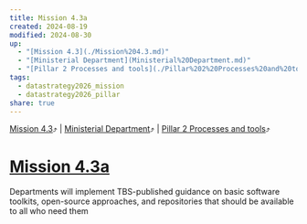 ```yaml
---
title: Mission 4.3a
created: 2024-08-19
modified: 2024-08-30
up:
  - "[Mission 4.3](./Mission%204.3.md)"
  - "[Ministerial Department](Ministerial%20Department.md)"
  - "[Pillar 2 Processes and tools](./Pillar%202%20Processes%20and%20tools.md)"
tags:
  - datastrategy2026_mission
  - datastrategy2026_pillar
share: true
---
```

[Mission 4.3](./Mission%204.3.md)⤴️ | [Ministerial Department](Ministerial%20Department.md)⤴️ | [Pillar 2 Processes and tools](./Pillar%202%20Processes%20and%20tools.md)⤴️
# [Mission 4.3a](Mission%204.3a.md)

Departments will implement TBS-published guidance on basic software toolkits, open-source approaches, and repositories that should be available to all who need them
